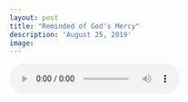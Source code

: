 ```yaml
---
layout: post
title: "Reminded of God's Mercy"
description: 'August 25, 2019'
image:
---
```


<audio controls preload="metadata">
  <source src="https://docs.google.com/uc?export=open&id=10IYFIqR-Qohy0HwVTIBthignYtiMG5LY" type="audio/mp3">
Your browser does not support the audio element.
</audio>
